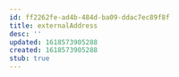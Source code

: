 ```yaml
---
id: ff2262fe-ad4b-484d-ba09-ddac7ec89f8f
title: externalAddress
desc: ''
updated: 1618573905288
created: 1618573905288
stub: true
---
```


